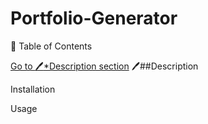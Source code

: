 # Portfolio-Generator
:notebook_with_decorative_cover: Table of Contents

[Go to :pen:*Description section](#*description-heading)
:pen:##Description



Installation

Usage
